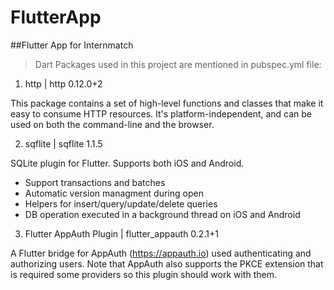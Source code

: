 # FlutterApp
##Flutter App for Internmatch

> Dart Packages used in this project are mentioned in pubspec.yml file:
1. http | http 0.12.0+2

This package contains a set of high-level functions and classes that make it easy to consume HTTP resources. It's platform-independent, and can be used on both the command-line and the browser.

2. sqflite | sqflite 1.1.5

SQLite plugin for Flutter. Supports both iOS and Android.

  * Support transactions and batches
  * Automatic version managment during open
  * Helpers for insert/query/update/delete queries
  * DB operation executed in a background thread on iOS and Android

3. Flutter AppAuth Plugin | flutter_appauth 0.2.1+1

A Flutter bridge for AppAuth (https://appauth.io) used authenticating and authorizing users. Note that AppAuth also supports the PKCE extension that is required some providers so this plugin should work with them.